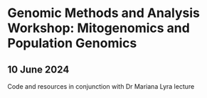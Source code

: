 # Genomic Methods and Analysis Workshop: Mitogenomics and Population Genomics #

## 10 June 2024 ##

Code and resources in conjunction with Dr Mariana Lyra lecture
